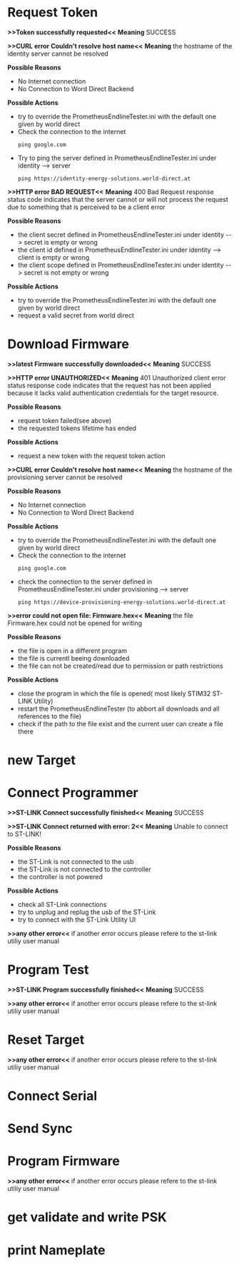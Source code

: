 # Request Token

**>>Token successfully requested<<**
**Meaning** 
SUCCESS

**>>CURL error Couldn't resolve host name<<**
**Meaning** 
the hostname of the identity server cannot be resolved

**Possible Reasons** 
- No Internet connection
- No Connection to Word Direct Backend

**Possible Actions**
- try to override the PrometheusEndlineTester.ini with the default one given by world direct
- Check the connection to the internet
    ```
    ping google.com
    ```
- Try to ping the server defined in PrometheusEndlineTester.ini under identity --> server 
    ```
    ping https://identity-energy-solutions.world-direct.at
    ```

**>>HTTP error BAD REQUEST<<**
**Meaning** 
400 Bad Request response status code indicates that the server cannot or will not process the request due to something that is perceived to be a client error

**Possible Reasons** 
- the client secret defined in PrometheusEndlineTester.ini under identity --> secret is empty or wrong
- the client id defined in PrometheusEndlineTester.ini under identity --> client is empty or wrong
- the client scope defined in PrometheusEndlineTester.ini under identity --> secret is not empty or wrong

**Possible Actions**
- try to override the PrometheusEndlineTester.ini with the default one given by world direct
- request a valid secret from world direct 

# Download Firmware

**>>latest Firmware successfully downloaded<<**
**Meaning** 
SUCCESS

**>>HTTP error UNAUTHORIZED<<**
**Meaning**
401 Unauthorized client error status response code indicates that the request has not been applied because it lacks valid authentication credentials for the target resource.

**Possible Reasons** 
- request token failed(see above)
- the requested tokens lifetime has ended

**Possible Actions**
- request a new token with the request token action

**>>CURL error Couldn't resolve host name<<**
**Meaning** 
the hostname of the provisioning server cannot be resolved

**Possible Reasons** 
- No Internet connection
- No Connection to Word Direct Backend

**Possible Actions**
- try to override the PrometheusEndlineTester.ini with the default one given by world direct
- Check the connection to the internet
    ```
    ping google.com
    ```
- check the connection to the server defined in PrometheusEndlineTester.ini under provisioning --> server
    ```
    ping https://device-provisioning-energy-solutions.world-direct.at
    ```

**>>error could not open file: Firmware.hex<<**
**Meaning**
the file Firmware.hex could not be opened for writing

**Possible Reasons** 
- the file is open in a different program
- the file is currentl beeing downloaded 
- the file can not be created/read due to permission or path restrictions

**Possible Actions**
- close the program in which the file is opened( most likely STIM32 ST-LINK Utility)
- restart the PrometheusEndlineTester (to abbort all downloads and all references to the file)
- check if the path to the file exist and the current user can create a file there

# new Target

# Connect Programmer

**>>ST-LINK Connect successfully finished<<**
**Meaning** 
SUCCESS

**>>ST-LINK Connect returned with error: 2<<**
**Meaning**
Unable to connect to ST-LINK!

**Possible Reasons** 
- the ST-Link is not connected to the usb
- the ST-Link is not connected to the controller
- the controller is not powered

**Possible Actions**
- check all ST-Link connections
- try to unplug and replug the usb of the ST-Link
- try to connect with the ST-Link Utility UI

**>>any other error<<**
if another error occurs please refere to the st-link utiliy user manual

# Program Test
**>>ST-LINK Program successfully finished<<**
**Meaning** 
SUCCESS

**>>any other error<<**
if another error occurs please refere to the st-link utiliy user manual

# Reset Target
**>>any other error<<**
if another error occurs please refere to the st-link utiliy user manual

# Connect Serial

# Send Sync

# Program Firmware
**>>any other error<<**
if another error occurs please refere to the st-link utiliy user manual

# get validate and write PSK

# print Nameplate
